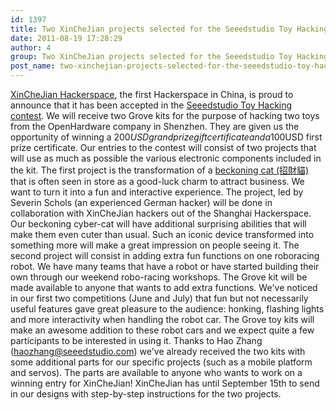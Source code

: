```yaml
---
id: 1397
title: Two XinCheJian projects selected for the Seeedstudio Toy Hacking contest
date: 2011-08-19 17:28:29
author: 4
group: Two XinCheJian projects selected for the Seeedstudio Toy Hacking contest
post_name: two-xinchejian-projects-selected-for-the-seeedstudio-toy-hacking-contest
---
```


[XinCheJian Hackerspace](http://xinchejian.com), the first Hackerspace in China, is proud to announce that it has been accepted in the [Seeedstudio Toy Hacking contest](http://www.seeedstudio.com/blog/2011/07/27/write-a-step-by-step-instruction-win-200-coupon/). We will receive two Grove kits for the purpose of hacking two toys from the OpenHardware company in Shenzhen. They are given us the opportunity of winning a 200$USD grand prize gift certificate and a 100$USD first prize certificate. Our entries to the contest will consist of two projects that will use as much as possible the various electronic components included in the kit. The first project is the transformation of a [beckoning cat (招財貓)](http://en.wikipedia.org/wiki/Maneki%5FNeko) that is often seen in store as a good-luck charm to attract business. We want to turn it into a fun and interactive experience. The project, led by Severin Schols (an experienced German hacker) will be done in collaboration with XinCheJian hackers out of the Shanghai Hackerspace. Our beckoning cyber-cat will have additional surprising abilities that will make them even cuter than usual. Such an iconic device transformed into something more will make a great impression on people seeing it. The second project will consist in adding extra fun functions on one roboracing robot. We have many teams that have a robot or have started building their own through our weekend robo-racing workshops. The Grove kit will be made available to anyone that wants to add extra functions. We've noticed in our first two competitions (June and July) that fun but not necessarily useful features gave great pleasure to the audience: honking, flashing lights and more interactivity when handling the robot car. The Grove toy kits will make an awesome addition to these robot cars and we expect quite a few participants to be interested in using it. Thanks to Hao Zhang (haozhang@seeedstudio.com) we've already received the two kits with some additional parts for our specific projects (such as a mobile platform and servos). The parts are available to anyone who wants to work on a winning entry for XinCheJian! XinCheJian has until September 15th to send in our designs with step-by-step instructions for the two projects.